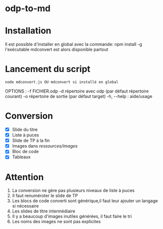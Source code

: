 # odp-to-md

# Installation

  Il est possible d'installer en global avec la commande:
    npm install -g
  l'exécutable mdconvert est alors disponible partout


# Lancement du script 

    node mdconvert.js OU mdconvert si installé en global

OPTIONS :
    -f FICHIER.odp
    -d répertoire avec odp (par défaut répertoire courant)
    -o répertoire de sortie (par défaut target)
    -h, --help : aide/usage



# Conversion

- [x] Slide du titre
- [x] Liste à puces
- [x] Slide de TP à la fin
- [x] Images dans *ressources/images*
- [x] Bloc de code 
- [x] Tableaux 

# Attention

1. La conversion ne gère pas plusieurs niveaux de liste à puces
2. Il faut renuméroter le slide de TP
3. Les blocs de code converti sont générique,il faut leur ajouter un langage si nécessaire
4. Les slides de titre intermédiaire
5. Il y a beaucoup d'images inutiles générées, il faut faire le tri
6. Les noms des images ne sont pas explicites

